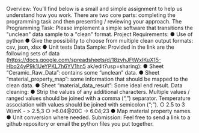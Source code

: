 Overview:
You’ll find below is a small and simple assignment to help us understand how you work.
There are two core parts: completing the programming task and then presenting / reviewing
your approach.
The Programming Task:
Please implement a simple software that transitions the "unclean" data sample to a "clean"
format. Project Requirements:
● Use of python
● Give the possibility to choose from multiple clean output formats: csv, json, xlsx
● Unit tests
Data Sample:
Provided in the link are the following sets of data
(https://docs.google.com/spreadsheets/d/18zvhJFtWxIKuX15-Hbq24yP9k1UeYPKL7h6YV1hn5
ak/edit?usp=sharing):
● Sheet “Ceramic_Raw_Data”: contains some “unclean” data.
● Sheet “material_property_map”: some information that should be mapped to the clean
data.
● Sheet “material_data_result”: Some ideal end result.
Data cleaning:
● Strip the values of any additional characters. Multiple values / ranged values should be
joined with a comma (“,”) separator. Temperature association with values should be
joined with semicolon (“;”).
○ 2.5 to 3 W/mK - > 2.5,3
○ >6.04@20C -> 6.04;23
● Map material property names.
● Unit conversion where needed.
Submission:
Feel free to send a link to a github repository or email the python files you put together.